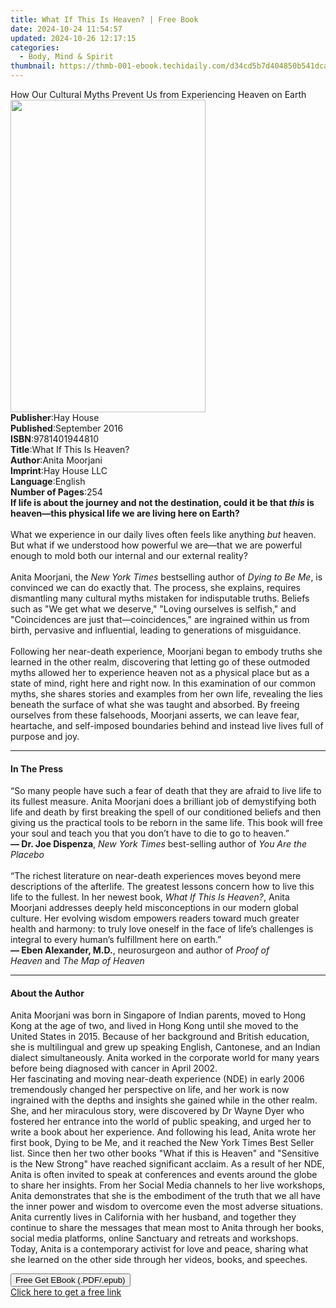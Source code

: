 ```yaml
---
title: What If This Is Heaven? | Free Book
date: 2024-10-24 11:54:57
updated: 2024-10-26 12:17:15
categories:
  - Body, Mind & Spirit
thumbnail: https://thmb-001-ebook.techidaily.com/d34cd5b7d404850b541dcabf44ddf30dc63081ca8a53b0f2f1d7540552c976a8.jpg
---
```

<main id="book-container">
  <div class="flex flex-col">
    <div class="book-brief flex-1 py-6 px-4 sm:p-6 md:py-10 md:px-8">
      <!-- brief-->
      <div class="book-brief-main">
        How Our Cultural Myths Prevent Us from Experiencing Heaven on Earth
      </div>
    </div>
    <div
      class="book-meta-info flex-1 grid gap-4 col-start-1 col-end-3 row-start-1 sm:mb-6 sm:grid-cols-4 lg:gap-6 lg:col-start-2 lg:row-end-6 lg:row-span-6 lg:mb-0"
    >
      <div
        class="book-meta-info-left place-content-center mt-4 p-4 text-sm leading-6 col-start-2 col-span-2 dark:text-slate-400"
      >
        <img
          class="w-full h-500 object-cover rounded-lg sm:h-255 sm:col-span-2 lg:col-span-full"
          src="https://img-001-ebook.techidaily.com/931e0ebd44160454ceca3c4962599a1645a0736653b412b5a7595d48034eb06f.jpg"
          alt=""
          width="312"
          height="500"
        />
      </div>
      <div
        class="book-meta-info-right mt-2 col-start-1 row-start-2 col-span-3 self-center"
      >
        <!-- meta data  -->
        <div class="flex flex-col px-4 md:px-8">
          <div class="flex-1">
            <strong>Publisher</strong>:<span class="px-2">Hay House</span>
          </div>
          <div class="flex-1">
            <strong>Published</strong>:<span class="px-2">September 2016</span>
          </div>
          <div class="flex-1">
            <strong>ISBN</strong>:<span class="px-2">9781401944810</span>
          </div>
          <div class="flex-1">
            <strong>Title</strong>:<span class="px-2"
              >What If This Is Heaven?</span
            >
          </div>
          <div class="flex-1">
            <strong>Author</strong>:<span class="px-2">Anita Moorjani</span>
          </div>
          <div class="flex-1">
            <strong>Imprint</strong>:<span class="px-2">Hay House LLC</span>
          </div>
          <div class="flex-1">
            <strong>Language</strong>:<span class="px-2">English</span>
          </div>
          <div class="flex-1">
            <strong>Number of Pages</strong>:<span class="px-2">254</span>
          </div>
        </div>
      </div>
    </div>
    <div class="book-description flex-1 py-6 px-4 sm:p-6 md:py-10 md:px-8">
      <div class="book-description-main">
        <div accordion-content="" id="description">
          <b
            >If life is about the journey and not the destination, could it be
            that <i>this</i> is heaven—this physical life we are living here on
            Earth?&nbsp;<br /></b
          ><br />What we experience in our daily lives often feels like anything
          <i>but</i> heaven. But what if we understood how powerful we are—that
          we are powerful enough to mold both our internal and our external
          reality?<br /><br />Anita Moorjani, the
          <i>New York Times</i> bestselling author of <i>Dying to Be Me</i>, is
          convinced we can do exactly that. The process, she explains, requires
          dismantling many cultural myths mistaken for indisputable truths.
          Beliefs such as "We get what we deserve," "Loving ourselves is
          selfish," and "Coincidences are just that—coincidences," are ingrained
          within us from birth, pervasive and influential, leading to
          generations of misguidance.<br /><br />Following her near-death
          experience, Moorjani began to embody truths she learned in the other
          realm, discovering that letting go of these outmoded myths allowed her
          to experience heaven not as a physical place but as a state of mind,
          right here and right now. In this examination of our common myths, she
          shares stories and examples from her own life, revealing the lies
          beneath the surface of what she was taught and absorbed. By freeing
          ourselves from these falsehoods, Moorjani asserts, we can leave fear,
          heartache, and self-imposed boundaries behind and instead live lives
          full of purpose and joy.
        </div>
        <div class="accordion-fader"></div>
      </div>
    </div>
    <div class="book-excerpts flex-1 py-6 px-4 sm:p-6 md:py-10 md:px-8">
      <!-- excerpts-->
      <div class="book-excerpts-main">
        <hr />
        <h4 class="placeholder placeholder-heading">
          <span>In The Press</span>
        </h4>
        <p>
          “So many people have such a fear of death that they are afraid to live
          life to its fullest measure. Anita Moorjani does a brilliant job of
          demystifying both life and death by first breaking the spell of our
          conditioned beliefs and then giving us the practical tools to be
          reborn in the same life. This book will free your soul and teach you
          that you don’t have to die to go to heaven.”&nbsp;<br /><b
            >— Dr. Joe Dispenza</b
          >,&nbsp;<i>New York Times</i>&nbsp;best-selling author of&nbsp;<i
            >You Are the Placebo</i
          ><br /><br />“The richest literature on near-death experiences moves
          beyond mere descriptions of the afterlife. The greatest lessons
          concern how to live this life to the fullest. In her newest
          book,&nbsp;<i>What If This Is Heaven?</i>, Anita Moorjani addresses
          deeply held misconceptions in our modern global culture. Her evolving
          wisdom empowers readers toward much greater health and harmony: to
          truly love oneself in the face of life’s challenges is integral to
          every human’s fulfillment here on earth.”&nbsp;<br /><b
            >— Eben Alexander, M.D.</b
          >, neurosurgeon and author of&nbsp;<i>Proof of Heaven&nbsp;</i
          >and&nbsp;<i>The Map of Heaven</i>
        </p>
      </div>
    </div>
    <div class="book-about-author flex-1 py-6 px-4 sm:p-6 md:py-10 md:px-8">
      <!-- about author-->
      <div class="book-main-author-main">
        <hr />
        <h4 class="placeholder placeholder-heading">
          <span>About the Author</span>
        </h4>
        <p>
          Anita Moorjani was born in Singapore of Indian parents, moved to Hong
          Kong at the age of two, and lived in Hong Kong until she moved to the
          United States in 2015. Because of her background and British
          education, she is multilingual and grew up speaking English,
          Cantonese, and an Indian dialect simultaneously. Anita worked in the
          corporate world for many years before being diagnosed with cancer in
          April 2002.<br />
          Her fascinating and moving near-death experience (NDE) in early 2006
          tremendously changed her perspective on life, and her work is now
          ingrained with the depths and insights she gained while in the other
          realm. She, and her miraculous story, were discovered by Dr Wayne Dyer
          who fostered her entrance into the world of public speaking, and urged
          her to write a book about her experience. And following his lead,
          Anita wrote her first book, Dying to be Me, and it reached the New
          York Times Best Seller list. Since then her two other books "What if
          this is Heaven" and "Sensitive is the New Strong" have reached
          significant acclaim. As a result of her NDE, Anita is often invited to
          speak at conferences and events around the globe to share her
          insights. From her Social Media channels to her live workshops, Anita
          demonstrates that she is the embodiment of the truth that we all have
          the inner power and wisdom to overcome even the most adverse
          situations.<br />
          Anita currently lives in California with her husband, and together
          they continue to share the messages that mean most to Anita through
          her books, social media platforms, online Sanctuary and retreats and
          workshops. Today, Anita is a contemporary activist for love and peace,
          sharing what she learned on the other side through her videos, books,
          and speeches.
        </p>
      </div>
    </div>
    <div class="book-free-get flex-1 py-6 px-4 sm:p-6 md:py-10 md:px-8">
      <button
        id="btn-free-get"
        class="bg-blue-500 hover:bg-blue-700 text-white font-bold py-2 px-4 rounded"
      >
        Free Get EBook (.PDF/.epub)
      </button>
      <div id="countdown-display" class="px-2 text-lg mt-2"></div>
      <a
        id="free-link"
        class="hidden bg-blue-500 hover:bg-blue-700 text-white font-bold py-2 px-4 rounded"
        href="https://www.ebooks.com/en-us/book/96317109/what-if-this-is-heaven/anita-moorjani/"
        target="_blank"
        >Click here to get a free link</a
      >
    </div>
    <script>
      let countdownTime = 0;
      let countdownInterval = null;
      document
        .getElementById('btn-free-get')
        .addEventListener('click', startCountdown);
      function startCountdown() {
        countdownTime = new Date().getTime() + 60000 * 3;
        countdownInterval = setInterval(updateCountdown, 1000);
        document.getElementById('btn-free-get').disabled = true;
        document
          .getElementById('btn-free-get')
          .classList.add('bg-gray-500', 'cursor-not-allowed');
      }
      function updateCountdown() {
        let currentTime = new Date().getTime();
        let timeLeft = countdownTime - currentTime;
        let secondsLeft = Math.floor(timeLeft / 1000);
        document.getElementById('countdown-display').innerHTML =
          `Remaining time: ${secondsLeft} seconds.`;
        if (secondsLeft <= 0) {
          clearInterval(countdownInterval);
          document.getElementById('btn-free-get').classList.add('hidden');
          document.getElementById('free-link').classList.remove('hidden');
          document.getElementById('countdown-display').innerHTML = '';
        }
      }
    </script>
  </div>
</main>
